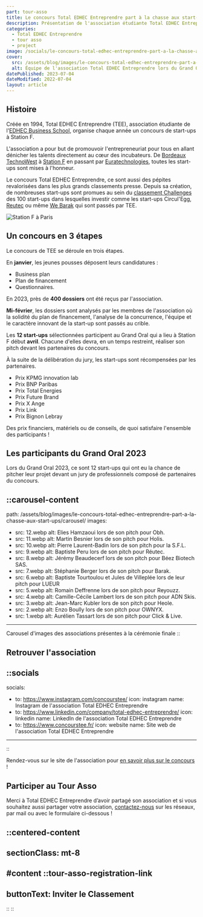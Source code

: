 ```yaml
---
part: tour-asso
title: Le concours Total EDHEC Entreprendre part à la chasse aux start-ups
description: Présentation de l'association étudiante Total EDHEC Entreprendre et de son concours de start-ups
categories:
  - Total EDHEC Entreprendre
  - tour asso
  - project
image: /socials/le-concours-total-edhec-entreprendre-part-a-la-chasse-aux-start-ups.jpg
cover:
  src: /assets/blog/images/le-concours-total-edhec-entreprendre-part-a-la-chasse-aux-start-ups/cover.webp
  alt: Équipe de l'association Total EDHEC Entreprendre lors du Grand Oral à Station F.
datePublished: 2023-07-04
dateModified: 2022-07-04
layout: article
---
```


## Histoire

Créée en 1994, Total EDHEC Entreprendre (TEE), association étudiante de l'[EDHEC Business School](https://www.edhec.edu/fr), organise chaque année un concours de start-ups à Station F.

L'association a pour but de promouvoir l'entrepreneuriat pour tous en allant dénicher les talents directement au cœur des incubateurs. De [Bordeaux TechnoWest](https://technowest.com/) à [Station F](https://stationf.co/) en passant par [Euratechnologies](https://www.euratechnologies.com/), toutes les start-ups sont mises à l'honneur.

Le concours Total EDHEC Entreprendre, ce sont aussi des pépites revalorisées dans les plus grands classements presse. Depuis sa création, de nombreuses start-ups sont promues au sein du [classement Challenges](https://www.challenges.fr/classements/start-up/2023/) des 100 start-ups dans lesquelles investir comme les start-ups Circul'Egg, [Reutec](https://www.reutec.fr/) ou même [We Barak](https://webarak.fr/) qui sont passés par TEE.

![Station F à Paris](/assets/blog/images/le-concours-total-edhec-entreprendre-part-a-la-chasse-aux-start-ups/station-f.webp)

## Un concours en 3 étapes

Le concours de TEE se déroule en trois étapes.

En **janvier**, les jeunes pousses déposent leurs candidatures :

- Business plan
- Plan de financement
- Questionnaires.

En 2023, près de **400 dossiers** ont été reçus par l'association.

**Mi-février**, les dossiers sont analysés par les membres de l'association où la solidité du plan de financement, l'analyse de la concurrence, l'équipe et le caractère innovant de la start-up sont passés au crible.

Les **12 start-ups** sélectionnées participent au Grand Oral qui a lieu à Station F début **avril**. Chacune d'elles devra, en un temps restreint, réaliser son pitch devant les partenaires du concours.

À la suite de la délibération du jury, les start-ups sont récompensées par les partenaires.

- Prix KPMG innovation lab
- Prix BNP Paribas
- Prix Total Energies
- Prix Future Brand
- Prix X Ange
- Prix Link
- Prix Bignon Lebray

Des prix financiers, matériels ou de conseils, de quoi satisfaire l'ensemble des participants !

## Les participants du Grand Oral 2023

Lors du Grand Oral 2023, ce sont 12 start-ups qui ont eu la chance de pitcher leur projet devant un jury de professionnels composé de partenaires du concours.

::carousel-content
---
path: /assets/blog/images/le-concours-total-edhec-entreprendre-part-a-la-chasse-aux-start-ups/carousel/
images:
  - src: 12.webp
    alt: Elies Hamzaoui lors de son pitch pour Obh.
  - src: 11.webp
    alt: Martin Besnier lors de son pitch pour Holis.
  - src: 10.webp
    alt: Pierre Laurent-Badin lors de son pitch pour la S.F.L.
  - src: 9.webp
    alt: Baptiste Peru lors de son pitch pour Réutec.
  - src: 8.webp
    alt: Jérémy Beaudecerf lors de son pitch pour Béez Biotech SAS.
  - src: 7.webp
    alt: Stéphanie Berger lors de son pitch pour Barak.
  - src: 6.webp
    alt: Baptiste Tourtoulou et Jules de Villeplée lors de leur pitch pour LUEUR
  - src: 5.webp
    alt: Romain Deffrenne lors de son pitch pour Reyouzz.
  - src: 4.webp
    alt: Camille-Cécile Lambert lors de son pitch pour ADN Skis.
  - src: 3.webp
    alt: Jean-Marc Kubler lors de son pitch pour Heole.
  - src: 2.webp
    alt: Enzo Boully lors de son pitch pour OWNYX.
  - src: 1.webp
    alt: Aurélien Tassart lors de son pitch pour Click & Live.
---
Carousel d'images des associations présentes à la cérémonie finale
::

## Retrouver l'association

::socials
---
socials:
  - to: https://www.instagram.com/concourstee/
    icon: instagram
    name: Instagram de l'association Total EDHEC Entreprendre
  - to: https://www.linkedin.com/company/total-edhec-entreprendre/
    icon: linkedin
    name: LinkedIn de l'association Total EDHEC Entreprendre
  - to: https://www.concourstee.fr/
    icon: website
    name: Site web de l'association Total EDHEC Entreprendre
---
::

Rendez-vous sur le site de l'association pour [en savoir plus sur le concours](https://www.concourstee.fr/presentation-du-concours/) !

## Participer au Tour Asso

Merci à Total EDHEC Entreprendre d’avoir partagé son association et si vous souhaitez aussi partager votre association, [contactez-nous](/nous-contacter) sur les réseaux, par mail ou avec le formulaire ci-dessous !

::centered-content
---
sectionClass: mt-8
---
#content
  ::tour-asso-registration-link
  ---
  buttonText: Inviter le Classement
  ---
  ::
::
